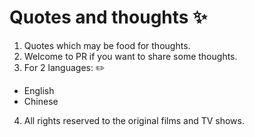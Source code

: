 # Quotes and thoughts ✨

1. Quotes which may be food for thoughts.
2. Welcome to PR if you want to share some thoughts.
3. For 2 languages: ✏️
+ English 
+ Chinese
4. All rights reserved to the original films and TV shows.
